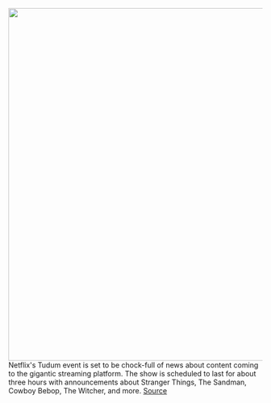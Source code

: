 <img src='https://cdn.vox-cdn.com/thumbor/CERLcSNDuRjXCQx7tGUrINWBMVw=/0x0:2040x1360/1200x800/filters:focal(857x517:1183x843)/cdn.vox-cdn.com/uploads/chorus_image/image/69908339/acastro_181101_1777_netflix_0002.5.jpg' width='700px' /><br/>
Netflix's Tudum event is set to be chock-full of news about content coming to the gigantic streaming platform. The show is scheduled to last for about three hours with announcements about Stranger Things, The Sandman, Cowboy Bebop, The Witcher, and more.
<a href='https://www.theverge.com/2021/9/25/22693312/netflix-tudum-event-news-announcements-trailers'> Source <a/>